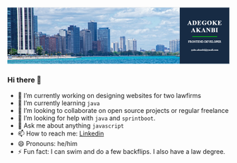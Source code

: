 ![banner showing adegoke's details](linkedin-bg.png)
### Hi there 👋

- 🔭 I’m currently working on designing websites for two lawfirms
- 🌱 I’m currently learning `java`
- 👯 I’m looking to collaborate on open source projects or regular freelance
- 🤔 I’m looking for help with `java` and `sprintboot`.
- 💬 Ask me about anything `javascript`
- 📫 How to reach me: [Linkedin](https://linkedin.com/in/adegoke-a1)
- 😄 Pronouns: he/him
- ⚡ Fun fact: I can swim and do a few backflips. I also have a law degree. 
